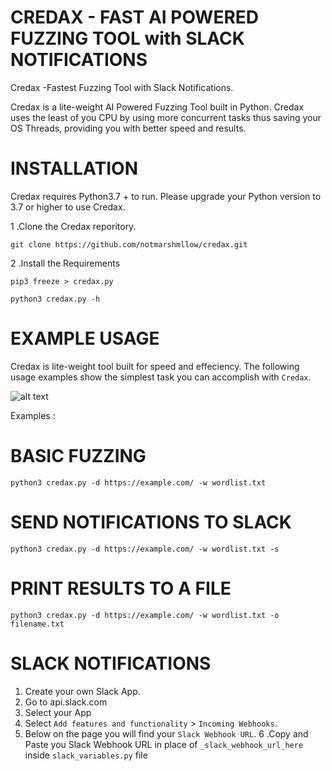 # CREDAX - FAST AI POWERED FUZZING TOOL with SLACK NOTIFICATIONS
Credax -Fastest Fuzzing Tool with Slack Notifications.

Credax is a lite-weight AI Powered Fuzzing Tool built in Python. Credax uses the least of you CPU by using more concurrent tasks thus saving your OS Threads, providing you with better speed and results. 

# INSTALLATION

Credax requires Python3.7 + to run. Please upgrade your Python version to 3.7 or higher to use Credax.

1 .Clone the Credax reporitory.

`git clone https://github.com/notmarshmllow/credax.git`

2 .Install the Requirements

`pip3 freeze > credax.py`

`python3 credax.py -h`

# EXAMPLE USAGE

Credax is lite-weight tool built for speed and effeciency. 
The following usage examples show the simplest task you can accomplish with `Credax`.
  
  
  ![alt text](https://github.com/notmarshmllow/credax/blob/main/credax.png?raw=True)
  
  
  Examples :
  
 # BASIC FUZZING
  
  `python3 credax.py -d https://example.com/ -w wordlist.txt`
  
  # SEND NOTIFICATIONS TO SLACK
  
  `python3 credax.py -d https://example.com/ -w wordlist.txt -s`
  
  # PRINT RESULTS TO A FILE
  
  `python3 credax.py -d https://example.com/ -w wordlist.txt -o filename.txt`
  
  
  # SLACK NOTIFICATIONS
  
1. Create your own Slack App.
2. Go to api.slack.com
3. Select your App
4. Select `Add features and functionality` > `Incoming Webhooks`.
5. Below on the page you will find your `Slack Webhook URL`.
6 .Copy and Paste you Slack Webhook URL in place of `_slack_webhook_url_here` inside `slack_variables.py` file

